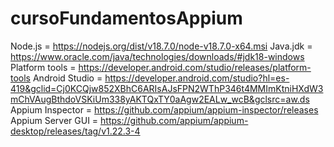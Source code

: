 # cursoFundamentosAppium

Node.js = https://nodejs.org/dist/v18.7.0/node-v18.7.0-x64.msi
Java.jdk = https://www.oracle.com/java/technologies/downloads/#jdk18-windows
Platform tools = https://developer.android.com/studio/releases/platform-tools
Android Studio = https://developer.android.com/studio?hl=es-419&gclid=Cj0KCQjw852XBhC6ARIsAJsFPN2WThP346t4MMImKtniHXdW3mChVAugBthdoVSKiUm338yAKTQxTY0aAgw2EALw_wcB&gclsrc=aw.ds
Appium Inspector = https://github.com/appium/appium-inspector/releases
Appium Server GUI = https://github.com/appium/appium-desktop/releases/tag/v1.22.3-4
